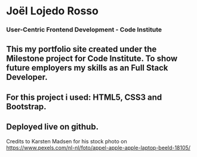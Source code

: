  # Joël Lojedo Rosso
 
 ### User-Centric Frontend Development - Code Institute
 
 This my portfolio site created under the Milestone project for Code Institute.
 To show future employers my skills as an Full Stack Developer.
 ---
 **For this project i used: HTML5, CSS3 and Bootstrap.**
 ---
 ## Deployed live on github.
 
 Credits to Karsten Madsen for his stock photo on <https://www.pexels.com/nl-nl/foto/appel-apple-apple-laptop-beeld-18105/>
